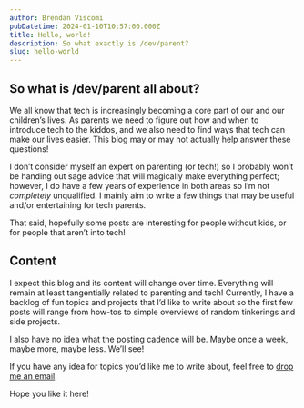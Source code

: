 ```yaml
---
author: Brendan Viscomi
pubDatetime: 2024-01-10T10:57:00.000Z
title: Hello, world!
description: So what exactly is /dev/parent?
slug: hello-world
---
```


## So what is /dev/parent all about?

We all know that tech is increasingly becoming a core part of our and our children’s lives. As parents we need to figure out how and when to introduce tech to the kiddos, and we also need to find ways that tech can make our lives easier. This blog may or may not actually help answer these questions!

I don’t consider myself an expert on parenting (or tech!) so I probably won’t be handing out sage advice that will magically make everything perfect; however, I do have a few years of experience in both areas so I’m not _completely_ unqualified. I mainly aim to write a few things that may be useful and/or entertaining for tech parents.

That said, hopefully some posts are interesting for people without kids, or for people that aren’t into tech!

## Content

I expect this blog and its content will change over time. Everything will remain at least tangentially related to parenting and tech! Currently, I have a backlog of fun topics and projects that I’d like to write about so the first few posts will range from how-tos to simple overviews of random tinkerings and side projects.

I also have no idea what the posting cadence will be. Maybe once a week, maybe more, maybe less. We’ll see!

If you have any idea for topics you’d like me to write about, feel free to [drop me an email](mailto:hello@devslashparent.com).

Hope you like it here!
